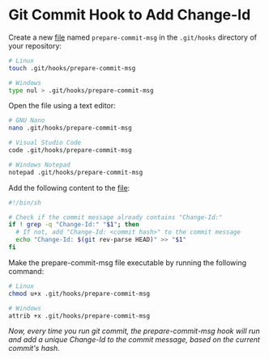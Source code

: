 # Git Commit Hook to Add Change-Id

Create a new [file](../main/prepare-commit-msg) named `prepare-commit-msg` in the `.git/hooks` directory of your repository:

```sh
# Linux
touch .git/hooks/prepare-commit-msg

# Windows
type nul > .git/hooks/prepare-commit-msg
```

Open the file using a text editor:

```sh
# GNU Nano
nano .git/hooks/prepare-commit-msg

# Visual Studio Code
code .git/hooks/prepare-commit-msg

# Windows Notepad
notepad .git/hooks/prepare-commit-msg
```

Add the following content to the [file](../main/prepare-commit-msg):

```sh
#!/bin/sh

# Check if the commit message already contains "Change-Id:"
if ! grep -q "Change-Id:" "$1"; then
  # If not, add "Change-Id: <commit hash>" to the commit message
  echo "Change-Id: $(git rev-parse HEAD)" >> "$1"
fi
```

Make the prepare-commit-msg file executable by running the following command:

```sh
# Linux
chmod u+x .git/hooks/prepare-commit-msg

# Windows
attrib +x .git/hooks/prepare-commit-msg
```

_Now, every time you run git commit, the prepare-commit-msg hook will run and add a unique Change-Id to the commit message, based on the current commit's hash._
